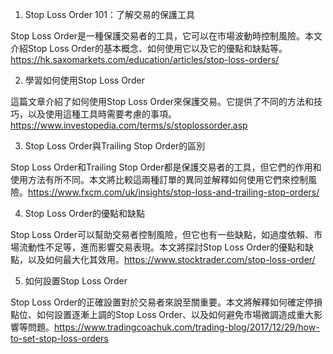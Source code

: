 

1. Stop Loss Order 101：了解交易的保護工具

Stop Loss Order是一種保護交易者的工具，它可以在市場波動時控制風險。本文介紹Stop Loss Order的基本概念、如何使用它以及它的優點和缺點等。https://hk.saxomarkets.com/education/articles/stop-loss-orders/

2. 學習如何使用Stop Loss Order

這篇文章介紹了如何使用Stop Loss Order來保護交易。它提供了不同的方法和技巧，以及使用這種工具時需要考慮的事項。https://www.investopedia.com/terms/s/stoplossorder.asp

3. Stop Loss Order與Trailing Stop Order的區別

Stop Loss Order和Trailing Stop Order都是保護交易者的工具，但它們的作用和使用方法有所不同。本文將比較這兩種訂單的異同並解釋如何使用它們來控制風險。https://www.fxcm.com/uk/insights/stop-loss-and-trailing-stop-orders/

4. Stop Loss Order的優點和缺點

Stop Loss Order可以幫助交易者控制風險，但它也有一些缺點，如過度依賴、市場流動性不足等，進而影響交易表現。本文將探討Stop Loss Order的優點和缺點，以及如何最大化其效用。https://www.stocktrader.com/stop-loss-order/

5. 如何設置Stop Loss Order

Stop Loss Order的正確設置對於交易者來說至關重要。本文將解釋如何確定停損點位、如何設置逐漸上調的Stop Loss Order、以及如何避免市場微調造成重大影響等問題。https://www.tradingcoachuk.com/trading-blog/2017/12/29/how-to-set-stop-loss-orders